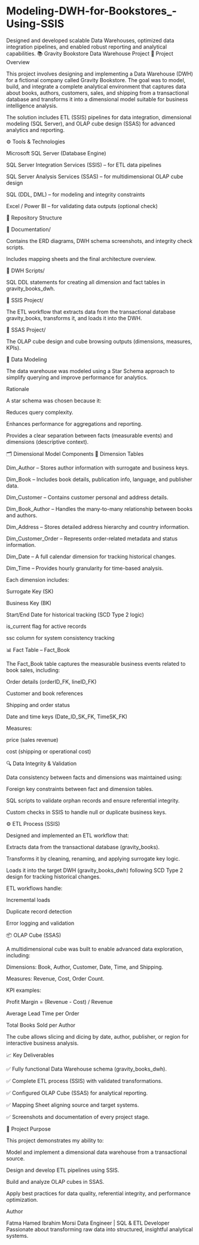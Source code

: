 # Modeling-DWH-for-Bookstores_-Using-SSIS
 Designed and developed scalable Data Warehouses, optimized data integration pipelines, and enabled robust reporting and  analytical capabilities.
📚 Gravity Bookstore Data Warehouse Project
📌 Project Overview

This project involves designing and implementing a Data Warehouse (DWH) for a fictional company called Gravity Bookstore.
The goal was to model, build, and integrate a complete analytical environment that captures data about books, authors, customers, sales, and shipping from a transactional database and transforms it into a dimensional model suitable for business intelligence analysis.

The solution includes ETL (SSIS) pipelines for data integration, dimensional modeling (SQL Server), and OLAP cube design (SSAS) for advanced analytics and reporting.

⚙️ Tools & Technologies

Microsoft SQL Server (Database Engine)

SQL Server Integration Services (SSIS) – for ETL data pipelines

SQL Server Analysis Services (SSAS) – for multidimensional OLAP cube design

SQL (DDL, DML) – for modeling and integrity constraints

Excel / Power BI – for validating data outputs (optional check)

📂 Repository Structure

📁 Documentation/

Contains the ERD diagrams, DWH schema screenshots, and integrity check scripts.

Includes mapping sheets and the final architecture overview.

📁 DWH Scripts/

SQL DDL statements for creating all dimension and fact tables in gravity_books_dwh.

📁 SSIS Project/

The ETL workflow that extracts data from the transactional database gravity_books, transforms it, and loads it into the DWH.

📁 SSAS Project/

The OLAP cube design and cube browsing outputs (dimensions, measures, KPIs).

🧩 Data Modeling

The data warehouse was modeled using a Star Schema approach to simplify querying and improve performance for analytics.

Rationale

A star schema was chosen because it:

Reduces query complexity.

Enhances performance for aggregations and reporting.

Provides a clear separation between facts (measurable events) and dimensions (descriptive context).

🗂️ Dimensional Model Components
🧾 Dimension Tables

Dim_Author – Stores author information with surrogate and business keys.

Dim_Book – Includes book details, publication info, language, and publisher data.

Dim_Customer – Contains customer personal and address details.

Dim_Book_Author – Handles the many-to-many relationship between books and authors.

Dim_Address – Stores detailed address hierarchy and country information.

Dim_Customer_Order – Represents order-related metadata and status information.

Dim_Date – A full calendar dimension for tracking historical changes.

Dim_Time – Provides hourly granularity for time-based analysis.

Each dimension includes:

Surrogate Key (SK)

Business Key (BK)

Start/End Date for historical tracking (SCD Type 2 logic)

is_current flag for active records

ssc column for system consistency tracking

📊 Fact Table – Fact_Book

The Fact_Book table captures the measurable business events related to book sales, including:

Order details (orderID_FK, lineID_FK)

Customer and book references

Shipping and order status

Date and time keys (Date_ID_SK_FK, TimeSK_FK)

Measures:

price (sales revenue)

cost (shipping or operational cost)

🔍 Data Integrity & Validation

Data consistency between facts and dimensions was maintained using:

Foreign key constraints between fact and dimension tables.

SQL scripts to validate orphan records and ensure referential integrity.

Custom checks in SSIS to handle null or duplicate business keys.

⚙️ ETL Process (SSIS)

Designed and implemented an ETL workflow that:

Extracts data from the transactional database (gravity_books).

Transforms it by cleaning, renaming, and applying surrogate key logic.

Loads it into the target DWH (gravity_books_dwh) following SCD Type 2 design for tracking historical changes.

ETL workflows handle:

Incremental loads

Duplicate record detection

Error logging and validation

📦 OLAP Cube (SSAS)

A multidimensional cube was built to enable advanced data exploration, including:

Dimensions: Book, Author, Customer, Date, Time, and Shipping.

Measures: Revenue, Cost, Order Count.

KPI examples:

Profit Margin = (Revenue - Cost) / Revenue

Average Lead Time per Order

Total Books Sold per Author

The cube allows slicing and dicing by date, author, publisher, or region for interactive business analysis.

📈 Key Deliverables

✅ Fully functional Data Warehouse schema (gravity_books_dwh).

✅ Complete ETL process (SSIS) with validated transformations.

✅ Configured OLAP Cube (SSAS) for analytical reporting.

✅ Mapping Sheet aligning source and target systems.

✅ Screenshots and documentation of every project stage.

🎯 Project Purpose

This project demonstrates my ability to:

Model and implement a dimensional data warehouse from a transactional source.

Design and develop ETL pipelines using SSIS.

Build and analyze OLAP cubes in SSAS.

Apply best practices for data quality, referential integrity, and performance optimization.

Author

Fatma Hamed Ibrahim Morsi
Data Engineer | SQL & ETL Developer
Passionate about transforming raw data into structured, insightful analytical systems.
